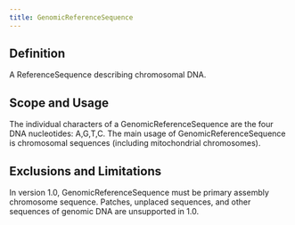 ```yaml
---
title: GenomicReferenceSequence
---
```


Definition
----------

A ReferenceSequence describing chromosomal DNA.

Scope and Usage
---------------

The individual characters of a GenomicReferenceSequence are the four DNA nucleotides: A,G,T,C.   The main usage of GenomicReferenceSequence is chromosomal sequences (including mitochondrial chromosomes).

Exclusions and Limitations
--------------------------

In version 1.0, GenomicReferenceSequence must be primary assembly chromosome sequence.  Patches, unplaced sequences, and other sequences of genomic DNA are unsupported in 1.0.
